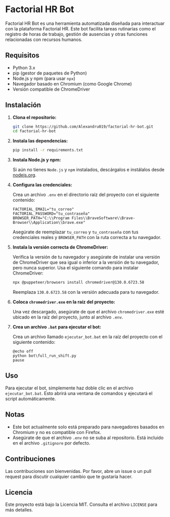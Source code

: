 # Factorial HR Bot

Factorial HR Bot es una herramienta automatizada diseñada para interactuar con la plataforma Factorial HR. Este bot facilita tareas rutinarias como el registro de horas de trabajo, gestión de ausencias y otras funciones relacionadas con recursos humanos.

## Requisitos

- Python 3.x
- pip (gestor de paquetes de Python)
- Node.js y npm (para usar `npx`)
- Navegador basado en Chromium (como Google Chrome)
- Versión compatible de ChromeDriver

## Instalación

1. **Clona el repositorio:**

   ```bash
   git clone https://github.com/Alexandru019/factorial-hr-bot.git
   cd factorial-hr-bot
   ```

2. **Instala las dependencias:**

   ```bash
   pip install -r requirements.txt
   ```

3. **Instala Node.js y npm:**

   Si aún no tienes `Node.js` y `npm` instalados, descárgalos e instálalos desde [nodejs.org](https://nodejs.org/).

4. **Configura las credenciales:**

   Crea un archivo `.env` en el directorio raíz del proyecto con el siguiente contenido:

   ```
   FACTORIAL_EMAIL="tu_correo"
   FACTORIAL_PASSWORD="tu_contraseña"
   BROWSER_PATH="C:\\Program Files\\BraveSoftware\\Brave-Browser\\Application\\brave.exe"
   ```

   Asegúrate de reemplazar `tu_correo` y `tu_contraseña` con tus credenciales reales y `BROWSER_PATH` con la ruta correcta a tu navegador.

5. **Instala la versión correcta de ChromeDriver:**

   Verifica la versión de tu navegador y asegúrate de instalar una versión de ChromeDriver que sea igual o inferior a la versión de tu navegador, pero nunca superior. Usa el siguiente comando para instalar ChromeDriver:

   ```bash
   npx @puppeteer/browsers install chromedriver@130.0.6723.58
   ```

   Reemplaza `130.0.6723.58` con la versión adecuada para tu navegador.

6. **Coloca `chromedriver.exe` en la raíz del proyecto:**

   Una vez descargado, asegúrate de que el archivo `chromedriver.exe` esté ubicado en la raíz del proyecto, junto al archivo `.env`.


7. **Crea un archivo `.bat` para ejecutar el bot:**

   Crea un archivo llamado `ejecutar_bot.bat` en la raíz del proyecto con el siguiente contenido:

   ```batch
   @echo off
   python bot\full_run_shift.py
   pause
   ```

## Uso

Para ejecutar el bot, simplemente haz doble clic en el archivo `ejecutar_bot.bat`. Esto abrirá una ventana de comandos y ejecutará el script automáticamente.

## Notas

- Este bot actualmente solo está preparado para navegadores basados en Chromium y no es compatible con Firefox.
- Asegúrate de que el archivo `.env` no se suba al repositorio. Está incluido en el archivo `.gitignore` por defecto.


## Contribuciones

Las contribuciones son bienvenidas. Por favor, abre un issue o un pull request para discutir cualquier cambio que te gustaría hacer.

## Licencia

Este proyecto está bajo la Licencia MIT. Consulta el archivo `LICENSE` para más detalles.
